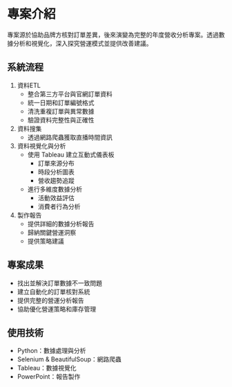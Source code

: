 # 專案介紹
專案源於協助品牌方核對訂單差異，後來演變為完整的年度營收分析專案。透過數據分析和視覺化，深入探究營運模式並提供改善建議。

## 系統流程

1. 資料ETL
   - 整合第三方平台與官網訂單資料
   - 統一日期和訂單編號格式
   - 清洗重複訂單與異常數據
   - 驗證資料完整性與正確性  
2. 資料搜集
   - 透過網路爬蟲獲取直播時間資訊
3. 資料視覺化與分析
   - 使用 Tableau 建立互動式儀表板
     - 訂單來源分布
     - 時段分析圖表
     - 營收趨勢追蹤
   - 進行多維度數據分析
     - 活動效益評估
     - 消費者行為分析
4. 製作報告
   - 提供詳細的數據分析報告
   - 歸納關鍵營運洞察
   - 提供策略建議

## 專案成果

   - 找出並解決訂單數據不一致問題
   - 建立自動化的訂單核對系統
   - 提供完整的營運分析報告
   - 協助優化營運策略和庫存管理

## 使用技術

   - Python：數據處理與分析
   - Selenium & BeautifulSoup：網路爬蟲
   - Tableau：數據視覺化
   - PowerPoint：報告製作
